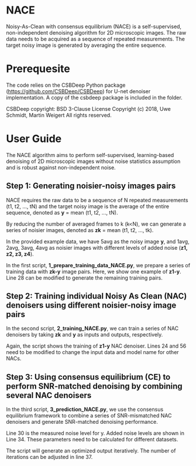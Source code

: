 # NACE
Noisy-As-Clean with consensus equilibrium (NACE) is a self-supervised, non-independent denoising algorithm for 2D microscopic images. The raw data needs to be acquired as a sequence of repeated measurements. The target noisy image is generated by averaging the entire sequence.

# Prerequesite
The code relies on the CSBDeep Python package (https://github.com/CSBDeep/CSBDeep) for U-net denoiser implementation. A copy of the csbdeep package is included in the folder.

CSBDeep copyright:
BSD 3-Clause License
Copyright (c) 2018, Uwe Schmidt, Martin Weigert
All rights reserved.

# User Guide
The NACE algorithm aims to perform self-supervised, learning-based denoising of 2D microscopic images without noise statistics assumption and is robust against non-independent noise.

## Step 1: Generating noisier-noisy images pairs
NACE requires the raw data to be a sequence of N repeated measurements (t1, t2, ..., tN) and the target noisy image is the average of the entire sequence, denoted as **y** = mean (t1, t2, ..., tN). 

By reducing the number of averaged frames to k (k<N), we can generate a series of noisier images, denoted as **zk** = mean (t1, t2, ..., tk). 

In the provided example data, we have 5avg as the noisy image **y**, and 1avg, 2avg, 3avg, 4avg as noisier images with different levels of added noise (**z1, z2, z3, z4**).

In the first script, **1_prepare_training_data_NACE.py**, we prepare a series of training data with **zk-y** image pairs. Here, we show one example of **z1-y**. Line 28 can be modified to generate the remaining training pairs.

## Step 2: Training individual Noisy As Clean (NAC) denoisers using different noisier-noisy image pairs

In the second script, **2_training_NACE.py**, we can train a series of NAC denoisers by taking **zk** and **y** as inputs and outputs, respectively.

Again, the script shows the training of **z1-y** NAC denoiser. Lines 24 and 56 need to be modified to change the input data and model name for other NACs.

## Step 3: Using consensus equilibrium (CE) to perform SNR-matched denoising by combining several NAC denoisers

In the third script, **3_prediction_NACE.py**, we use the consensus equilibrium framework to combine a series of SNR-mismatched NAC denoisers and generate SNR-matched denoising performance.

Line 30 is the measured noise level for y. Added noise levels are shown in Line 34. These parameters need to be calculated for different datasets.

The script will generate an optimized output iteratively. The number of iterations can be adjusted in line 37.
